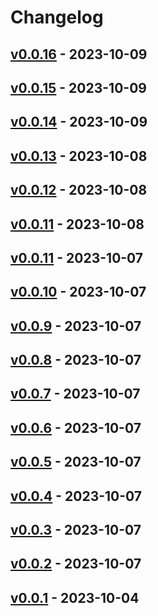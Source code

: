 # Changelog

## [v0.0.16](https://github.com/orangekame3/ghfetch/compare/v0.0.15...v0.0.16) - 2023-10-09

## [v0.0.15](https://github.com/orangekame3/ghfetch/compare/v0.0.14...v0.0.15) - 2023-10-09

## [v0.0.14](https://github.com/orangekame3/ghfetch/compare/v0.0.13...v0.0.14) - 2023-10-09

## [v0.0.13](https://github.com/orangekame3/ghfetch/compare/v0.0.12...v0.0.13) - 2023-10-08

## [v0.0.12](https://github.com/orangekame3/ghfetch/compare/v0.0.11...v0.0.12) - 2023-10-08

## [v0.0.11](https://github.com/orangekame3/ghfetch/commits/v0.0.11) - 2023-10-08

## [v0.0.11](https://github.com/orangekame3/ghfetch/compare/v0.0.10...v0.0.11) - 2023-10-07

## [v0.0.10](https://github.com/orangekame3/ghfetch/compare/v0.0.9...v0.0.10) - 2023-10-07

## [v0.0.9](https://github.com/orangekame3/ghfetch/compare/v0.0.8...v0.0.9) - 2023-10-07

## [v0.0.8](https://github.com/orangekame3/ghfetch/compare/v0.0.7...v0.0.8) - 2023-10-07

## [v0.0.7](https://github.com/orangekame3/ghfetch/compare/v0.0.6...v0.0.7) - 2023-10-07

## [v0.0.6](https://github.com/orangekame3/ghfetch/compare/v0.0.5...v0.0.6) - 2023-10-07

## [v0.0.5](https://github.com/orangekame3/ghfetch/compare/v0.0.4...v0.0.5) - 2023-10-07

## [v0.0.4](https://github.com/orangekame3/ghfetch/compare/v0.0.3...v0.0.4) - 2023-10-07

## [v0.0.3](https://github.com/orangekame3/ghfetch/compare/v0.0.2...v0.0.3) - 2023-10-07

## [v0.0.2](https://github.com/orangekame3/ghfetch/compare/v0.0.1...v0.0.2) - 2023-10-07

## [v0.0.1](https://github.com/orangekame3/ghfetch/commits/v0.0.1) - 2023-10-04
